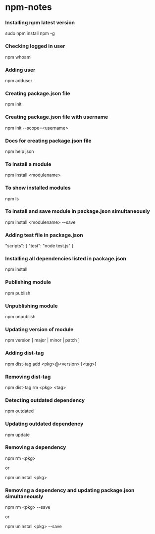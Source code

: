 # npm-notes

### Installing npm latest version
sudo npm install npm -g

### Checking logged in user
npm whoami

### Adding user
npm adduser

### Creating package.json file
npm init

### Creating package.json file with username
npm init --scope=\<username>

### Docs for creating package.json file
npm help json

### To install a module
npm install \<modulename>

### To show installed modules
npm ls

### To install and save module in package.json simultaneously
npm install \<modulename> --save

### Adding test file in package.json
"scripts": {
    "test": "node test.js"
  }
  
### Installing all dependencies listed in package.json
npm install

### Publishing module
npm publish

### Unpublishing module
npm unpublish

### Updating version of module
npm version [ major | minor | patch ]

### Adding dist-tag
npm dist-tag add \<pkg>@\<version> [\<tag>]

### Removing dist-tag
npm dist-tag rm \<pkg> \<tag>

### Detecting outdated dependency
npm outdated

### Updating outdated dependency
npm update

### Removing a dependency
npm rm \<pkg> 

or 

npm uninstall \<pkg>

### Removing a dependency and updating package.json simultaneously
npm rm \<pkg> --save

or

npm uninstall \<pkg> --save

